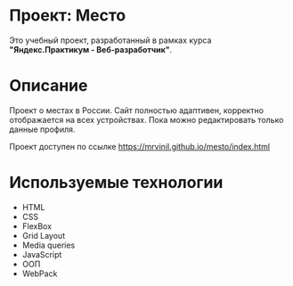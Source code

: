 # Проект: Место

Это учебный проект, разработанный в рамках курса **"Яндекс.Практикум - Веб-разработчик"**.

# Описание
Проект о местах в России. Сайт полностью адаптивен, корректно отображается на всех устройствах. Пока можно редактировать только данные профиля.

Проект доступен по ссылке https://mrvinil.github.io/mesto/index.html

# Используемые технологии

- HTML
- CSS
- FlexBox
- Grid Layout
- Media queries
- JavaScript
- ООП
- WebPack
